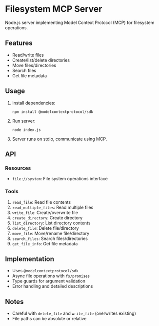 # Filesystem MCP Server

Node.js server implementing Model Context Protocol (MCP) for filesystem operations.

## Features

- Read/write files
- Create/list/delete directories
- Move files/directories
- Search files
- Get file metadata

## Usage

1. Install dependencies:
   ```
   npm install @modelcontextprotocol/sdk
   ```

2. Run server:
   ```
   node index.js
   ```

3. Server runs on stdio, communicate using MCP.

## API

### Resources

- `file://system`: File system operations interface

### Tools

1. `read_file`: Read file contents
2. `read_multiple_files`: Read multiple files
3. `write_file`: Create/overwrite file
4. `create_directory`: Create directory
5. `list_directory`: List directory contents
6. `delete_file`: Delete file/directory
7. `move_file`: Move/rename file/directory
8. `search_files`: Search files/directories
9. `get_file_info`: Get file metadata

## Implementation

- Uses `@modelcontextprotocol/sdk`
- Async file operations with `fs/promises`
- Type guards for argument validation
- Error handling and detailed descriptions

## Notes

- Careful with `delete_file` and `write_file` (overwrites existing)
- File paths can be absolute or relative
